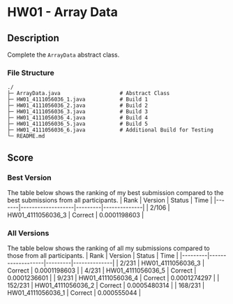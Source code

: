 # HW01 - Array Data

## Description
Complete the `ArrayData` abstract class.
### File Structure
```
./
├─ ArrayData.java                   # Abstract Class
├─ HW01_4111056036_1.java           # Build 1
├─ HW01_4111056036_2.java           # Build 2
├─ HW01_4111056036_3.java           # Build 3
├─ HW01_4111056036_4.java           # Build 4
├─ HW01_4111056036_5.java           # Build 5
├─ HW01_4111056036_6.java           # Additional Build for Testing
└─ README.md
```

## Score
### Best Version
The table below shows the ranking of my best submission compared to the best submissions from all participants.
| Rank  |      Version      | Status  |     Time     |
|-------|-------------------|---------|--------------|
| 2/106 | HW01_4111056036_3 | Correct | 0.0001198603 |

### All Versions
The table below shows the ranking of all my submissions compared to those from all participants.
|  Rank   |      Version      | Status  |     Time     |
|---------|-------------------|---------|--------------|
| 2/231   | HW01_4111056036_3 | Correct | 0.0001198603 |
| 4/231   | HW01_4111056036_5 | Correct | 0.0001236601 |
| 9/231   | HW01_4111056036_4 | Correct | 0.0001274297 |
| 152/231 | HW01_4111056036_2 | Correct | 0.0005480314 |
| 168/231 | HW01_4111056036_1 | Correct |  0.000555044 |